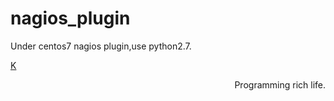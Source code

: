 nagios_plugin
======
Under centos7 nagios plugin,use python2.7.
                                


<p><a href="https://www.ktianc.com" style="text-align: right;">K</a>
<p style="text-align: right;">Programming rich life.</p>


